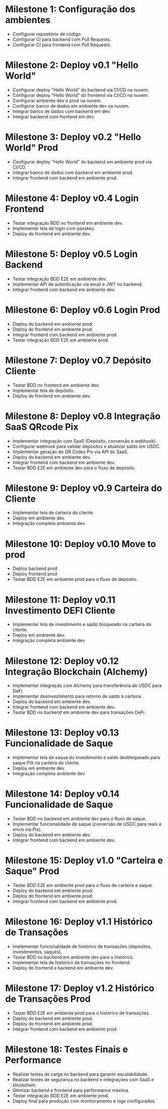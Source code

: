 # Milestone 1: Configuração dos ambientes

- Configurar repositório de código.
- Configurar CI para backend com Pull Requests.
- Configurar CI para frontend com Pull Requests.

# Milestone 2: Deploy v0.1 "Hello World"

- Configurar deploy "Hello World" do backend via CI/CD na nuvem.
- Configurar deploy "Hello World" do frontend via CI/CD na nuvem.
- Configurar ambiente dev e prod na nuvem.
- Configurar banco de dados em ambiente dev na nuvem.
- Integrar banco de dados com backend em dev.
- Integrar backend com frontend em dev.

# Milestone 3: Deploy v0.2 "Hello World" Prod

- Configurar deploy "Hello World" do backend em ambiente prod via CI/CD.
- Integrar banco de dados com backend em ambiente prod.
- Integrar frontend com backend em ambiente prod.

# Milestone 4: Deploy v0.4 Login Frontend

- Testar integração BDD no frontend em ambiente dev.
- Implementar tela de login com passkey.
- Deploy do frontend em ambiente dev.

# Milestone 5: Deploy v0.5 Login Backend

- Testar integração BDD E2E em ambiente dev.
- Implementar API de autenticação via email e JWT no backend.
- Integrar frontend com backend em ambiente dev.

# Milestone 6: Deploy v0.6 Login Prod

- Deploy do backend em ambiente prod.
- Deploy do frontend em ambiente prod.
- Integrar frontend com backend em ambiente prod.
- Testar integração BDD E2E em ambiente prod.

# Milestone 7: Deploy v0.7 Depósito Cliente

- Testar BDD no frontend em ambiente dev.
- Implementar tela de depósito.
- Deploy do frontend em ambiente dev.

# Milestone 8: Deploy v0.8 Integração SaaS QRcode Pix

- Implementar integração com SaaS (Depósito, conversão e webhook).
- Configurar webhook para validar depósitos e atualizar saldo em USDC.
- Implementar geração de QR Codes Pix via API do SaaS.
- Deploy do backend em ambiente dev.
- Integrar frontend com backend em ambiente dev.
- Testar BDD E2E em ambiente dev para o fluxo de depósito.

# Milestone 9: Deploy v0.9 Carteira do Cliente

- Implementar tela de carteira do cliente.
- Deploy em ambiente dev.
- Integração completa ambiente dev

# Milestone 10: Deploy v0.10 Move to prod

- Deploy backend prod
- Deploy frontend prod
- Testar BDD E2E em ambiente prod para o fluxo de depósito.

# Milestone 11: Deploy v0.11 Investimento DEFI Cliente

- Implementar tela de investimento e saldo bloqueado na carteira do cliente.
- Deploy em ambiente dev.
- Integração completa ambiente dev

# Milestone 12: Deploy v0.12 Integração Blockchain (Alchemy)

- Implementar integração com Alchemy para transferência de USDC para DeFi.
- Implementar desinvestimento para retorno de saldo à carteira.
- Deploy do backend em ambiente dev.
- Integrar frontend com backend em ambiente dev.
- Testar BDD no backend em ambiente dev para transações DeFi.

# Milestone 13: Deploy v0.13 Funcionalidade de Saque

- Implementar tela de saque do investimento e saldo desbloqueado para saque PIX na carteira do cliente.
- Deploy em ambiente dev.
- Integração completa ambiente dev

# Milestone 14: Deploy v0.14 Funcionalidade de Saque

- Testar BDD no backend em ambiente dev para o fluxo de saque.
- Implementar funcionalidade de saque (conversão de USDC para reais e envio via Pix).
- Deploy do backend em ambiente dev.
- Integrar frontend com backend em ambiente dev.

# Milestone 15: Deploy v1.0 "Carteira e Saque" Prod

- Testar BDD E2E em ambiente prod para o fluxo de carteira e saque.
- Deploy do backend em ambiente prod.
- Deploy do frontend em ambiente prod.
- Integrar frontend com backend em ambiente prod.

# Milestone 16: Deploy v1.1 Histórico de Transações

- Implementar funcionalidade de histórico de transações (depósitos, investimentos, saques).
- Testar BDD no backend em ambiente dev para o histórico.
- Implementar tela de histórico de transações no frontend.
- Deploy do frontend e backend em ambiente dev.

# Milestone 17: Deploy v1.2 Histórico de Transações Prod

- Testar BDD E2E em ambiente prod para o histórico de transações.
- Deploy do backend em ambiente prod.
- Deploy do frontend em ambiente prod.
- Integrar frontend com backend em ambiente prod.

# Milestone 18: Testes Finais e Performance

- Realizar testes de carga no backend para garantir escalabilidade.
- Realizar testes de segurança no backend e integrações com SaaS e blockchain.
- Otimizar backend e frontend para performance máxima.
- Testar integração BDD E2E em ambiente prod.
- Deploy final para produção com monitoramento e logs configurados.
